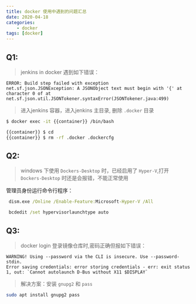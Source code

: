 ```yaml
---
title: docker 使用中遇到的问题汇总
date: 2020-04-18
categories: 
    - docker
tags: [docker]
---
```


## Q1: 
> jenkins in docker 遇到如下错误：
```
ERROR: Build step failed with exception
net.sf.json.JSONException: A JSONObject text must begin with '{' at character 0 of at net.sf.json.util.JSONTokener.syntaxError(JSONTokener.java:499)
```

<!--more-->

> 进入jenkins 容器，进入jenkins 主目录, 删除 `.docker` 目录

```bash
$ docker exec -it {{container}} /bin/bash

{{container}} $ cd 
{{container}} $ rm -rf .docker .dockercfg
```

## Q2: 
> windows 下使用 `Dockers-Desktop` 时，已经启用了 `Hyper-V`,打开 `Dockers-Desktop` 时还是会报错，不能正常使用

管理员身份运行命令行程序：

```cmd 
 dism.exe /Online /Enable-Feature:Microsoft-Hyper-V /All

 bcdedit /set hypervisorlaunchtype auto
```

## Q3: 
>    docker login 登录镜像仓库时,密码正确但报如下错误：
```
WARNING! Using --password via the CLI is insecure. Use --password-stdin.
Error saving credentials: error storing credentials - err: exit status 1, out: `Cannot autolaunch D-Bus without X11 $DISPLAY`
```
> 解决方案：安装 `gnupg2` 和 `pass`
 ```bash
sudo apt install gnupg2 pass
```
